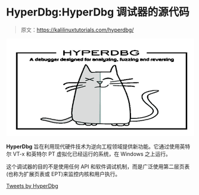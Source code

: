 # HyperDbg:HyperDbg 调试器的源代码

> 原文：<https://kalilinuxtutorials.com/hyperdbg/>

[![HyperDbg : The Source Code Of HyperDbg Debugger](img//89a7d2115084273bec6dddcae1839160.png "HyperDbg : The Source Code Of HyperDbg Debugger")](https://1.bp.blogspot.com/-anj0qzujA0c/X_RyVnwXVVI/AAAAAAAAIQk/Hq5fxXdUcH4BVZsxpySPQ2Adqv-E7ONMwCLcBGAsYHQ/s728/HyperDbg-1%25281%2529.png)

**HyperDbg** 旨在利用现代硬件技术为逆向工程领域提供新功能。它通过使用英特尔 VT-x 和英特尔 PT 虚拟化已经运行的系统，在 Windows 之上运行。

这个调试器的目的不是使用任何 API 和软件调试机制，而是广泛使用第二层页表(也称为扩展页表或 EPT)来监控内核和用户执行。

[Tweets by HyperDbg](https://twitter.com/HyperDbg?ref_src=twsrc%5Etfw)